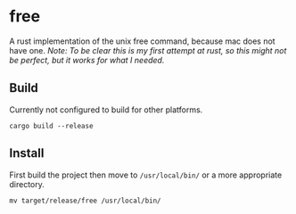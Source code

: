 # free
A rust implementation of the unix free command, because mac does not have one.
*Note: To be clear this is my first attempt at rust, so this might not be perfect, but it works for what I needed.*

## Build
Currently not configured to build for other platforms.

```shell script
cargo build --release
```

## Install 
First build the project then move to `/usr/local/bin/` or a more appropriate directory. 
```shell script
mv target/release/free /usr/local/bin/  
```